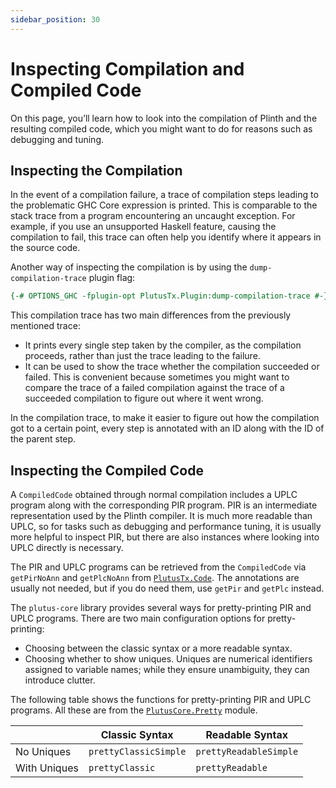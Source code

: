 ```yaml
---
sidebar_position: 30
---
```


# Inspecting Compilation and Compiled Code

On this page, you’ll learn how to look into the compilation of Plinth and the resulting compiled code, which you might want to do for reasons such as debugging and tuning.

## Inspecting the Compilation

In the event of a compilation failure, a trace of compilation steps leading to the problematic GHC Core expression is printed.
This is comparable to the stack trace from a program encountering an uncaught exception.
For example, if you use an unsupported Haskell feature, causing the compilation to fail, this trace can often help you identify where it appears in the source code.

Another way of inspecting the compilation is by using the `dump-compilation-trace` plugin flag:

```haskell
{-# OPTIONS_GHC -fplugin-opt PlutusTx.Plugin:dump-compilation-trace #-}
```

This compilation trace has two main differences from the previously mentioned trace:

- It prints every single step taken by the compiler, as the compilation proceeds, rather than just the trace leading to the failure.
- It can be used to show the trace whether the compilation succeeded or failed.
  This is convenient because sometimes you might want to compare the trace of a failed compilation against the trace of a succeeded compilation to figure out where it went wrong.

In the compilation trace, to make it easier to figure out how the compilation got to a certain point, every step is annotated with an ID along with the ID of the parent step.

## Inspecting the Compiled Code

A `CompiledCode` obtained through normal compilation includes a UPLC program along with the corresponding PIR program.
PIR is an intermediate representation used by the Plinth compiler.
It is much more readable than UPLC, so for tasks such as debugging and performance tuning, it is usually more helpful to inspect PIR, but there are also instances where looking into UPLC directly is necessary.

The PIR and UPLC programs can be retrieved from the `CompiledCode` via `getPirNoAnn` and `getPlcNoAnn` from [`PlutusTx.Code`](https://plutus.cardano.intersectmbo.org/haddock/latest/plutus-tx/PlutusTx-Code.html).
The annotations are usually not needed, but if you do need them, use `getPir` and `getPlc` instead.

The `plutus-core` library provides several ways for pretty-printing PIR and UPLC programs.
There are two main configuration options for pretty-printing:
- Choosing between the classic syntax or a more readable syntax.
- Choosing whether to show uniques.
  Uniques are numerical identifiers assigned to variable names; while they ensure unambiguity, they can introduce clutter.

The following table shows the functions for pretty-printing PIR and UPLC programs.
All these are from the [`PlutusCore.Pretty`](https://plutus.cardano.intersectmbo.org/haddock/latest/plutus-core/PlutusCore-Pretty.html) module.

| |Classic Syntax|Readable Syntax|
|-|-|-|
|No Uniques|`prettyClassicSimple`|`prettyReadableSimple`|
|With Uniques|`prettyClassic`|`prettyReadable`|
